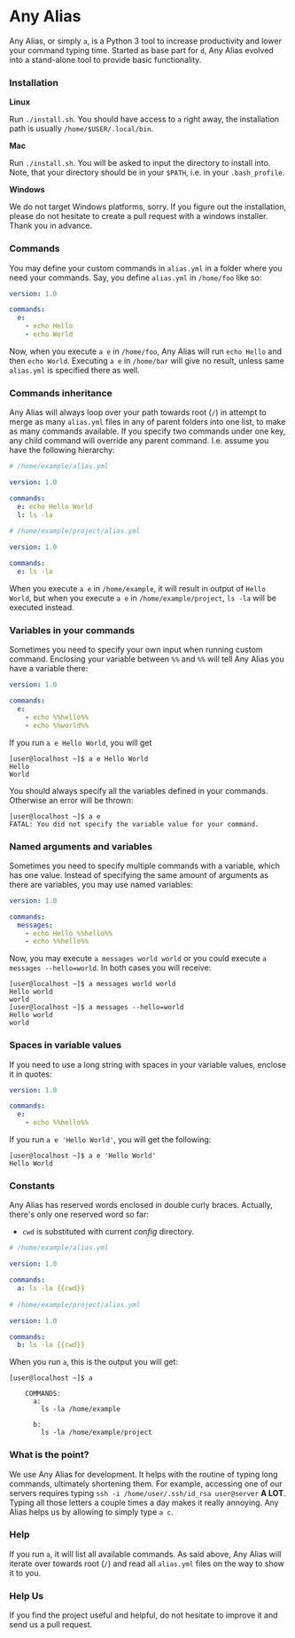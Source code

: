 # Any Alias
Any Alias, or simply `a`, is a Python 3 tool to increase productivity and lower your command typing time. Started as
 base part for `d`, Any Alias evolved into a stand-alone tool to provide basic functionality.

### Installation

**Linux**

Run `./install.sh`. You should have access to `a` right away, the installation path is usually `/home/$USER/.local/bin`.

**Mac**

Run `./install.sh`. You will be asked to input the directory to install into. Note, that your directory should be in
 your `$PATH`, i.e. in your `.bash_profile`.

**Windows**

We do not target Windows platforms, sorry. If you figure out the installation, please do not hesitate to create a pull
 request with a windows installer. Thank you in advance.

### Commands
You may define your custom commands in `alias.yml` in a folder where you need your commands. Say, you define `alias.yml`
 in `/home/foo` like so: 

```yaml
version: 1.0

commands:
  e:
    - echo Hello
    - echo World
```
Now, when you execute `a e` in `/home/foo`, Any Alias will run `echo Hello` and then `echo World`. Executing `a e` in
 `/home/bar` will give no result, unless same `alias.yml` is specified there as well.

### Commands inheritance

Any Alias will always loop over your path towards root (`/`) in attempt to merge as many `alias.yml` files in any of
 parent folders into one list, to make as many commands available.
If you specify two commands under one key, any child command will override any parent command. I.e. assume you have the
 following hierarchy:

```yaml
# /home/example/alias.yml

version: 1.0

commands:
  e: echo Hello World
  l: ls -la
  
# /home/example/project/alias.yml

version: 1.0

commands:
  e: ls -la
``` 

When you execute `a e` in `/home/example`, it will result in output of `Hello World`, but when you execute `a e` in
 `/home/example/project`, `ls -la` will be executed instead. 

### Variables in your commands

Sometimes you need to specify your own input when running custom command. Enclosing your variable between `%%` and `%%`
 will tell Any Alias you have a variable there:

```yaml
version: 1.0

commands:
  e:
    - echo %%hello%%
    - echo %%world%%
```

If you run `a e Hello World`, you will get

```
[user@localhost ~]$ a e Hello World
Hello
World
```

You should always specify all the variables defined in your commands. Otherwise an error will be thrown:

```
[user@localhost ~]$ a e
FATAL: You did not specify the variable value for your command.
```

### Named arguments and variables

Sometimes you need to specify multiple commands with a variable, which has one value. Instead of specifying the same
 amount of arguments as there are variables, you may use named variables:

```yaml
version: 1.0

commands:
  messages:
    - echo Hello %%hello%%
    - echo %%hello%%
```

Now, you may execute `a messages world world` or you could execute `a messages --hello=world`. In both cases you will
 receive:
```
[user@localhost ~]$ a messages world world
Hello world
world
[user@localhost ~]$ a messages --hello=world
Hello world
world
```

### Spaces in variable values

If you need to use a long string with spaces in your variable values, enclose it in quotes:

```yaml
version: 1.0

commands:
  e:
    - echo %%hello%%
```

If you run `a e 'Hello World'`, you will get the following:

```
[user@localhost ~]$ a e 'Hello World'
Hello World
```

### Constants

Any Alias has reserved words enclosed in double curly braces.
Actually, there's only one reserved word so far:

- `cwd` is substituted with current *config* directory.

```yaml
# /home/example/alias.yml

version: 1.0

commands:
  a: ls -la {{cwd}}
  
# /home/example/project/alias.yml

version: 1.0

commands:
  b: ls -la {{cwd}}
```

When you run `a`, this is the output you will get:

```
[user@localhost ~]$ a

    COMMANDS:
      a:
        ls -la /home/example
      
      b:
        ls -la /home/example/project
```

### What is the point?

We use Any Alias for development. It helps with the routine of typing long commands, ultimately shortening them.
For example, accessing one of our servers requires typing `ssh -i /home/user/.ssh/id_rsa user@server` **A LOT**.
Typing all those letters a couple times a day makes it really annoying. Any Alias helps us by allowing to simply type
 `a c`.

### Help

If you run `a`, it will list all available commands. As said above, Any Alias will iterate over towards root (`/`) and
 read all `alias.yml` files on the way to show it to you.
 
### Help Us

If you find the project useful and helpful, do not hesitate to improve it and send us a pull request.